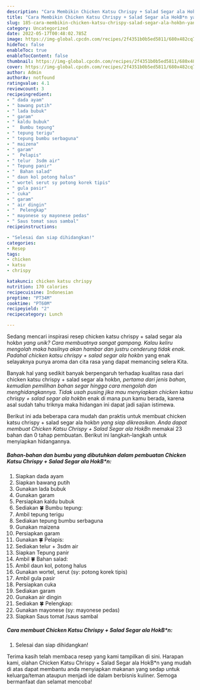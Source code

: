 ```yaml
---
description: "Cara Membikin Chicken Katsu Chrispy + Salad Segar ala HokB*n yang Enak"
title: "Cara Membikin Chicken Katsu Chrispy + Salad Segar ala HokB*n yang Enak"
slug: 185-cara-membikin-chicken-katsu-chrispy-salad-segar-ala-hokbn-yang-enak
category: Uncategorized
date: 2022-05-17T00:48:02.785Z
image: https://img-global.cpcdn.com/recipes/2f4351b0b5ed5811/680x482cq70/chicken-katsu-chrispy-salad-segar-ala-hokbn-foto-resep-utama.jpg
hideToc: false
enableToc: true
enableTocContent: false
thumbnail: https://img-global.cpcdn.com/recipes/2f4351b0b5ed5811/680x482cq70/chicken-katsu-chrispy-salad-segar-ala-hokbn-foto-resep-utama.jpg
cover: https://img-global.cpcdn.com/recipes/2f4351b0b5ed5811/680x482cq70/chicken-katsu-chrispy-salad-segar-ala-hokbn-foto-resep-utama.jpg
author: Admin
authorAv: notfound
ratingvalue: 4.1
reviewcount: 3
recipeingredient:
- " dada ayam"
- " bawang putih"
- " lada bubuk"
- " garam"
- " kaldu bubuk"
- "  Bumbu tepung"
- " tepung terigu"
- " tepung bumbu serbaguna"
- " maizena"
- " garam"
- "  Pelapis"
- " telur  3sdm air"
- " Tepung panir"
- "  Bahan salad"
- " daun kol potong halus"
- " wortel serut sy potong korek tipis"
- " gula pasir"
- " cuka"
- " garam"
- " air dingin"
- "  Pelengkap"
- " mayonese sy mayonese pedas"
- " Saus tomat saus sambal"
recipeinstructions:

- "Selesai dan siap dihidangkan!"
categories:
- Resep
tags:
- chicken
- katsu
- chrispy

katakunci: chicken katsu chrispy 
nutrition: 170 calories
recipecuisine: Indonesian
preptime: "PT34M"
cooktime: "PT60M"
recipeyield: "2"
recipecategory: Lunch

---
```





Sedang mencari inspirasi resep chicken katsu chrispy + salad segar ala hokb*n yang unik? Cara membuatnya sangat gampang. Kalau keliru mengolah maka hasilnya akan hambar dan justru cenderung tidak enak. Padahal chicken katsu chrispy + salad segar ala hokb*n yang enak selayaknya punya aroma dan cita rasa yang dapat memancing selera Kita.







Banyak hal yang sedikit banyak berpengaruh terhadap kualitas rasa dari chicken katsu chrispy + salad segar ala hokb*n, pertama dari jenis bahan, kemudian pemilihan bahan segar hingga cara mengolah dan menghidangkannya. Tidak usah pusing jika mau menyiapkan chicken katsu chrispy + salad segar ala hokb*n enak di mana pun kamu berada, karena asal sudah tahu triknya maka hidangan ini dapat jadi sajian istimewa.






Berikut ini ada beberapa cara mudah dan praktis untuk membuat chicken katsu chrispy + salad segar ala hokb*n yang siap dikreasikan. Anda dapat membuat Chicken Katsu Chrispy + Salad Segar ala HokB*n memakai 23 bahan dan 0 tahap pembuatan. Berikut ini langkah-langkah untuk menyiapkan hidangannya.

<!--inarticleads1-->

##### Bahan-bahan dan bumbu yang dibutuhkan dalam pembuatan Chicken Katsu Chrispy + Salad Segar ala HokB*n:

1. Siapkan  dada ayam
1. Siapkan  bawang putih
1. Gunakan  lada bubuk
1. Gunakan  garam
1. Persiapkan  kaldu bubuk
1. Sediakan  🍀 Bumbu tepung:
1. Ambil  tepung terigu
1. Sediakan  tepung bumbu serbaguna
1. Gunakan  maizena
1. Persiapkan  garam
1. Gunakan  🍀 Pelapis:
1. Sediakan  telur + 3sdm air
1. Siapkan  Tepung panir
1. Ambil  🍀 Bahan salad:
1. Ambil  daun kol, potong halus
1. Gunakan  wortel, serut (sy: potong korek tipis)
1. Ambil  gula pasir
1. Persiapkan  cuka
1. Sediakan  garam
1. Gunakan  air dingin
1. Sediakan  🍀 Pelengkap:
1. Gunakan  mayonese (sy: mayonese pedas)
1. Siapkan  Saus tomat /saus sambal




<!--inarticleads2-->

##### Cara membuat Chicken Katsu Chrispy + Salad Segar ala HokB*n:


1. Selesai dan siap dihidangkan!



Terima kasih telah membaca resep yang kami tampilkan di sini. Harapan kami, olahan Chicken Katsu Chrispy + Salad Segar ala HokB*n yang mudah di atas dapat membantu anda menyiapkan makanan yang sedap untuk keluarga/teman ataupun menjadi ide dalam berbisnis kuliner. Semoga bermanfaat dan selamat mencoba!
